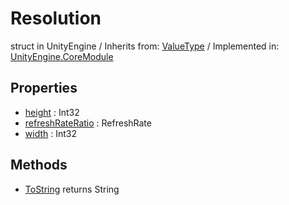 # Resolution
struct in UnityEngine
 / Inherits from: <a href="https://docs.unity3d.com/6000.0/Documentation/ScriptReference/ValueType.html">ValueType</a> / Implemented in: <a href="https://docs.unity3d.com/6000.0/Documentation/ScriptReference/UnityEngine.CoreModule.html">UnityEngine.CoreModule</a>

## Properties
- <a href="https://docs.unity3d.com/6000.0/Documentation/ScriptReference/Resolution-height.html">height</a> : Int32
- <a href="https://docs.unity3d.com/6000.0/Documentation/ScriptReference/Resolution-refreshRateRatio.html">refreshRateRatio</a> : RefreshRate
- <a href="https://docs.unity3d.com/6000.0/Documentation/ScriptReference/Resolution-width.html">width</a> : Int32

## Methods
- <a href="https://docs.unity3d.com/6000.0/Documentation/ScriptReference/Resolution.ToString.html">ToString</a> returns String
